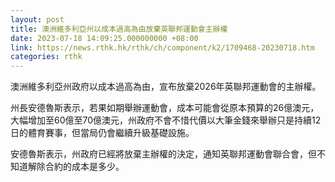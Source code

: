 ```yaml
---
layout: post
title: 澳洲維多利亞州以成本過高為由放棄英聯邦運動會主辦權
date: 2023-07-18 14:09:25.000000000 +08:00
link: https://news.rthk.hk/rthk/ch/component/k2/1709468-20230718.htm
categories: rthk
---
```


澳洲維多利亞州政府以成本過高為由，宣布放棄2026年英聯邦運動會的主辦權。

州長安德魯斯表示，若果如期舉辦運動會，成本可能會從原本預算的26億澳元，大幅增加至60億至70億澳元，州政府不會不惜代價以大筆金錢來舉辦只是持續12日的體育賽事，但當局仍會繼續升級基礎設施。

安德魯斯表示，州政府已經將放棄主辦權的決定，通知英聯邦運動會聯合會，但不知道解除合約的成本是多少。

